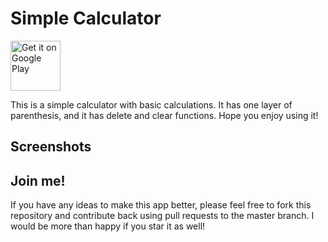 # Simple Calculator
<a href='https://play.google.com/store/apps/details?id=com.dilyar.weather.app&utm_source=global_co&utm_medium=prtnr&utm_content=Mar2515&utm_campaign=PartBadge&pcampaignid=MKT-Other-global-all-co-prtnr-py-PartBadge-Mar2515-1'><img alt='Get it on Google Play' src='https://play.google.com/intl/en_us/badges/images/generic/en_badge_web_generic.png' height="80"/></a>

This is a simple calculator with basic calculations. It has one layer of parenthesis, and it has delete and clear functions. Hope you enjoy using it!


## Screenshots


## Join me!
If you have any ideas to make this app better, please feel free to fork this repository and contribute back using pull requests to the master branch. I would be more than happy if you star it as well!